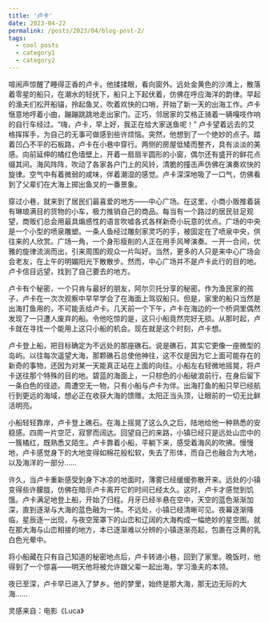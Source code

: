 ```yaml
---
title: '卢卡'
date: 2023-04-22
permalink: /posts/2023/04/blog-post-2/
tags:
  - cool posts
  - category1
  - category2
---
```

喧闹声惊醒了睡得正香的卢卡。他揉揉眼，看向窗外。远处金黄色的沙滩上，散落着零星的船只，在潮水的轻抚下，船只上下起伏着，仿佛在呼应海洋的韵律。早起的渔夫们松开船锚，拎起鱼叉，吹着欢快的口哨，开始了新一天的出海工作。卢卡惬意地哼着小曲，蹦蹦跳跳地走出家门。正巧，邻居家的艾格正骑着一辆嘎吱作响的自行车经过。“嗨，卢卡，早上好，我正在给大家送鱼呢！” 卢卡望着远去的艾格挥挥手，为自己的无事可做感到些许烦恼。突然，他想到了一个绝妙的点子。踏着凹凸不平的石板路，卢卡在小巷中穿行。两侧的房屋低矮而整齐，具有淡淡的美感。向前延伸的橘红色墙壁上，开着一扇扇半圆形的小窗，偶尔还有盛开的鲜花点缀其间。海风阵阵，吹动了各家各户门上的风铃，清脆的撞击声仿佛在演奏欢快的旋律。空气中有着微弱的咸味，伴着潮湿的感觉。卢卡深深地吸了一口气，仿佛看到了父辈们在大海上掷出鱼叉的一番景象。


穿过小巷，就来到了居民们最喜爱的地方——中心广场。在这里，小商小贩推着装有琳琅满目的货物的小车，极力推销自己的商品。每当有一个路过的居民驻足观望，商贩们总会用最具煽惑性的语言吹嘘各式各样新奇小玩意的优点。广场的中央是一个小型的喷泉雕塑。一条人鱼经过雕刻家灵巧的手，被固定在了喷泉中央，供往来的人欣赏。广场一角，一个身形瘦削的人正在用手风琴演奏。一开一合间，优雅的旋律流淌而出，引来周围的观众一片叫好。当然，更多的人只是来中心广场会会老友，在上午的明媚阳光下散散步。然而，中心广场并不是卢卡此行的目的地。卢卡信目远望，找到了自己要去的地方。


卢卡有个秘密，一个只肯与最好的朋友，阿尔贝托分享的秘密。作为渔民家的孩子，卢卡在一次次观察中早早学会了在海面上驾驭船只。但是，家里的船只当然是出海打鱼用的，不可能丢给卢卡。几天前一个下午，卢卡在海边的一个桥洞里偶然发现了一只遭人废弃的船。令他吃惊的是，这只小船竟然完好无损。从那时起，卢卡就在寻找一个能用上这只小船的机会。现在就是这个时刻，卢卡想。


卢卡登上船，把目标确定为不远处的那座礁石。说是礁石，其实它更像一座微型的岛屿。以往每次遥望大海，那颗礁石总使他神往，这不仅是因为它上面可能存在的新奇的事物，还因为对某一天能真正站在上面的向往。小船左右轻微地摇晃，将卢卡送往那个特殊的目的地。碧蓝的海面上，一只棕色的小船破浪前行，在身后留下一条白色的径迹。周遭空无一物，只有小船与卢卡为伴。出海打鱼的船只早已经航行到更远的海域，想必正在收获大海的馈赠。太阳正当头顶，让眼前的一切无比鲜活明亮。


小船轻轻靠岸，卢卡登上礁石。在海上摇晃了这么久之后，陆地给他一种熟悉的安稳感。四周一片空茫，寂寥而阔达。回望自己的来路，小镇已经只是远处山峦中的一簇橘红，既熟悉又陌生。卢卡靠着小船，平躺下来，感受着海风的吹拂。慢慢地，卢卡感觉身下的大地变得如棉花般松软，失去了形体，而自己也融合为大地，以及海洋的一部分……


许久，当卢卡重新感受到身下冰凉的地面时，薄雾已经缓缓弥散开来。远处的小镇变得些许朦胧，仿佛在暗示卢卡离开它的时间已经太久。这时，卢卡才感觉到饥饿。卢卡满足地登上船，开始了归程。月牙已经半悬在空中，天空的蓝色渐渐加深，直到逐渐与大海的蓝色融为一体。不远处，小镇已经清晰可见。夜幕逐渐降临，星辰逐一出现，与夜空笼罩下的山峦和辽阔的大海构成一幅绝妙的星空图。就在那大海与山峦相接的地方，本已逐渐难以分辨的小镇逐渐亮起，包裹在泛黄的乳白色光晕中。


将小船藏在只有自己知道的秘密地点后，卢卡转进小巷，回到了家里。晚饭时，他得到了一个惊喜——明天他将被允许跟父辈一起出海，学习渔夫的本领。


夜已至深，卢卡早已进入了梦乡。他的梦里，始终是那大海，那无边无际的大海……


灵感来自：电影《Luca》

